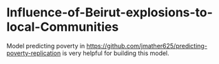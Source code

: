 # Influence-of-Beirut-explosions-to-local-Communities

Model predicting poverty in https://github.com/jmather625/predicting-poverty-replication is very helpful for building this model. 
